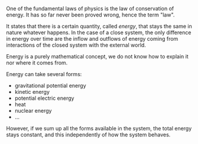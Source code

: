 One of the fundamental laws of physics is the law of conservation of energy.
It has so far never been proved wrong, hence the term "law".

It states that there is a certain quantity, called _energy_, that stays the same in nature whatever happens.
In the case of a close system, the only difference in energy over time are the inflow and outflows of energy coming from interactions of the closed system with the external world.

Energy is a purely mathematical concept, we do not know how to explain it nor where it comes from.

Energy can take several forms:
- gravitational potential energy
- kinetic energy
- potential electric energy
- heat
- nuclear energy
- …

However, if we sum up all the forms available in the system, the total energy stays constant, and this independently of how the system behaves. 